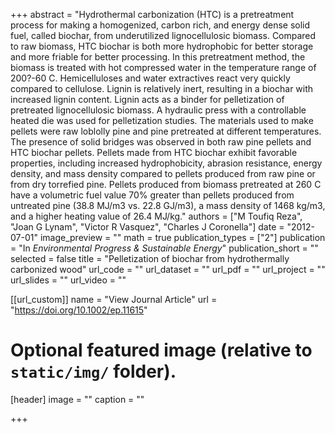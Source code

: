 +++
abstract = "Hydrothermal carbonization (HTC) is a pretreatment process for making a homogenized, carbon rich, and energy dense solid fuel, called biochar, from underutilized lignocellulosic biomass. Compared to raw biomass, HTC biochar is both more hydrophobic for better storage and more friable for better processing. In this pretreatment method, the biomass is treated with hot compressed water in the temperature range of 200?-60 C. Hemicelluloses and water extractives react very quickly compared to cellulose. Lignin is relatively inert, resulting in a biochar with increased lignin content. Lignin acts as a binder for pelletization of pretreated lignocellulosic biomass. A hydraulic press with a controllable heated die was used for pelletization studies. The materials used to make pellets were raw loblolly pine and pine pretreated at different temperatures. The presence of solid bridges was observed in both raw pine pellets and HTC biochar pellets. Pellets made from HTC biochar exhibit favorable properties, including increased hydrophobicity, abrasion resistance, energy density, and mass density compared to pellets produced from raw pine or from dry torrefied pine. Pellets produced from biomass pretreated at 260 C have a volumetric fuel value 70% greater than pellets produced from untreated pine (38.8 MJ/m3 vs. 22.8 GJ/m3), a mass density of 1468 kg/m3, and a higher heating value of 26.4 MJ/kg."
authors = ["M Toufiq Reza", "Joan G Lynam", "Victor R Vasquez", "Charles J Coronella"]
date = "2012-07-01"
image_preview = ""
math = true
publication_types = ["2"]
publication = "In *Environmental Progress & Sustainable Energy*"
publication_short = ""
selected = false
title = "Pelletization of biochar from hydrothermally carbonized wood"
url_code = ""
url_dataset = ""
url_pdf = ""
url_project = ""
url_slides = ""
url_video = ""

[[url_custom]]
name = "View Journal Article"
url = "https://doi.org/10.1002/ep.11615"

# Optional featured image (relative to `static/img/` folder).
[header]
image = ""
caption = ""

+++

